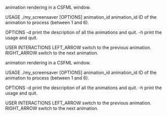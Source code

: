 animation rendering in a CSFML window.

USAGE
 ./my_screensaver [OPTIONS] animation_id
  animation_id    ID of the animation to process (between 1 and 6).

OPTIONS
 -d               print the description of all the animations and quit.
 -h               print the usage and quit.

USER INTERACTIONS
 LEFT_ARROW       switch to the previous animation.
 RIGHT_ARROW      switch to the next animation.

animation rendering in a CSFML window.

USAGE
 ./my_screensaver [OPTIONS] animation_id
  animation_id    ID of the animation to process (between 1 and 6).

OPTIONS
 -d               print the description of all the animations and quit.
 -h               print the usage and quit.

USER INTERACTIONS
 LEFT_ARROW       switch to the previous animation.
 RIGHT_ARROW      switch to the next animation.
